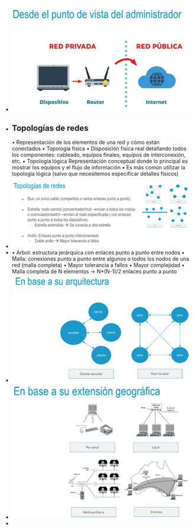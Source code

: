 - ![image.png](../assets/image_1721091565425_0.png)
- ## Topologías de redes
  • Representación de los elementos de una red y cómo están conectados
  • Topología física
  • Disposición física real detallando todos los componentes: cableado,
  equipos finales, equipos de interconexión, etc.
  • Topología lógica
  Representación conceptual donde lo principal es mostrar los equipos
  y el flujo de información
  • Es más común utilizar la topología lógica (salvo que necesitemos
  especificar detalles físicos)
- ![image.png](../assets/image_1721091609712_0.png)
- • Arbol: estructura jerárquica con enlaces punto a punto entre nodos
  • Malla: conexiones punto a punto entre algunos o todos los nodos de
  una red (malla completa)
  • Mayor tolerancia a fallos
  • Mayor complejidad
  • Malla completa de N elementos → N*(N-1)/2 enlaces punto a punto
- ![image.png](../assets/image_1721091664498_0.png)
- ![image.png](../assets/image_1721091689738_0.png)
-